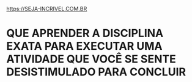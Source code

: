 <a>https://SEJA-INCRIVEL.COM.BR</A>
<br>
<h1>QUE APRENDER A DISCIPLINA EXATA PARA EXECUTAR UMA ATIVIDADE QUE VOCÊ SE SENTE DESISTIMULADO PARA CONCLUIR</h1>
